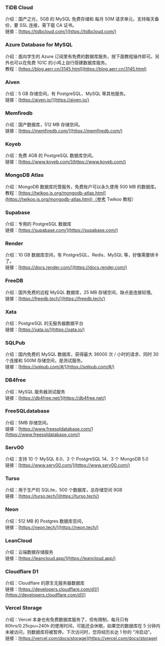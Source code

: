 ### TiDB Cloud

介绍：国产之光，5GB 的 MySQL 免费存储和 每月 50M 请求单元，支持每天备份，要 SSL 连接，需下载 CA 证书。  
链接：[https://tidbcloud.com/](https://tidbcloud.com/)

### Azure Database for MySQL

介绍：面向学生的 Azure 订阅里有免费的数据库服务，按下面教程操作即可。另外也可以在免费 1G1C 的小鸡上自行搭建数据库服务。  
教程：[https://blog.aerr.cn/3145.html](https://blog.aerr.cn/3145.html)

### Aiven

介绍：5 GB 存储空间，有 PostgreSQL、MySQL 等其他服务。  
链接：[https://aiven.io/](https://aiven.io/)

### Memfiredb

介绍：国产数据库，512 MB 存储空间。  
链接：[https://memfiredb.com/](https://memfiredb.com/)

### Koyeb

介绍：免费 4GB 的 PostgreSQL 数据库空间。  
链接：[https://www.koyeb.com/](https://www.koyeb.com/)

### MongoDB Atlas

介绍：MongoDB 数据库托管服务，免费账户可以永久使用 500 MB 的数据库。  
教程：[https://twikoo.js.org/mongodb-atlas.html](https://twikoo.js.org/mongodb-atlas.html)（参考 Twikoo 教程）

### Supabase

介绍：专用的 PostgreSQL 数据库  
链接：[https://supabase.com/](https://supabase.com/)

### Render

介绍：10 GB 数据库空间，有 PostgreSQL、Redis、MySQL 等，好像需要绑卡了。  
链接：[https://docs.render.com/](https://docs.render.com/)

### FreeDB

介绍：国外免费的远程 MySQL 数据库，25 MB 存储空间，缺点是连接较慢。  
链接：[https://freedb.tech/](https://freedb.tech/)

### Xata

介绍：PostgreSQL 的无服务器数据平台  
链接：[https://xata.io/](https://xata.io/)

### SQLPub

介绍：国内免费的 MySQL 数据库，获得最大 36000 次 / 小时的请求、同时 30 个连接和 500M 存储空间，是测试服务。  
链接：[https://sqlpub.com/#/](https://sqlpub.com/#/)

### DB4free

介绍：MySQL 服务器测试服务  
链接：[https://db4free.net/](https://db4free.net/)

### FreeSQLdatabase

介绍：5MB 存储空间。  
链接：[https://www.freesqldatabase.com/](https://www.freesqldatabase.com/)

### Serv00

介绍：支持 10 个 MySQL 8.0、3 个 PostgreSQL 14、3 个 MongoDB 5.0  
链接：[https://www.serv00.com/](https://www.serv00.com/)

### Turso

介绍：用于生产的 SQLite，500 个数据库，总存储空间 9GB  
链接：[https://turso.tech/](https://turso.tech/)

### Neon

介绍：512 MB 的 Postgres 数据库空间，  
链接：[https://neon.tech/](https://neon.tech/)

### LeanCloud

介绍：云端数据存储服务  
链接：[https://leancloud.app/](https://leancloud.app/)

### Cloudflare D1

介绍：Cloudflare 的原生无服务器数据库  
链接：[https://developers.cloudflare.com/d1/](https://developers.cloudflare.com/d1/)

### Vercel Storage

介绍：Vercel 本身也有免费数据库服务了，但有限制，每月只有 60hrs/0.25cpu=240h 的使用时间，可能还会休眠，如果您的数据库在 5 分钟内未被访问，则数据库将被暂停。下次访问时，您将经历长达 1 秒的 “冷启动”。  
链接：[https://vercel.com/docs/storage](https://vercel.com/docs/storage)